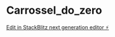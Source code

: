 # Carrossel_do_zero

[Edit in StackBlitz next generation editor ⚡️](https://stackblitz.com/~/github.com/Onjospiat/Carrossel_do_zero)